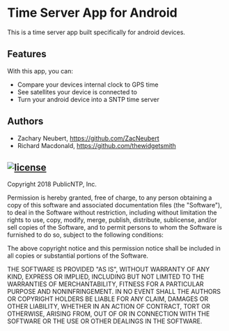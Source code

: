 # Time Server App for Android
This is a time server app built specifically for android devices. 

## Features
With this app, you can:
- Compare your devices internal clock to GPS time
- See satellites your device is connected to
- Turn your android device into a SNTP time server

## Authors
- Zachary Neubert, https://github.com/ZacNeubert
- Richard Macdonald, https://github.com/thewidgetsmith

## [![license](https://img.shields.io/github/license/mashape/apistatus.svg)]()
Copyright 2018 PublicNTP, Inc.

Permission is hereby granted, free of charge, to any person obtaining a copy of this software and associated documentation files (the "Software"), to deal in the Software without restriction, including without limitation the rights to use, copy, modify, merge, publish, distribute, sublicense, and/or sell copies of the Software, and to permit persons to whom the Software is furnished to do so, subject to the following conditions:

The above copyright notice and this permission notice shall be included in all copies or substantial portions of the Software.

THE SOFTWARE IS PROVIDED "AS IS", WITHOUT WARRANTY OF ANY KIND, EXPRESS OR IMPLIED, INCLUDING BUT NOT LIMITED TO THE WARRANTIES OF MERCHANTABILITY, FITNESS FOR A PARTICULAR PURPOSE AND NONINFRINGEMENT. IN NO EVENT SHALL THE AUTHORS OR COPYRIGHT HOLDERS BE LIABLE FOR ANY CLAIM, DAMAGES OR OTHER LIABILITY, WHETHER IN AN ACTION OF CONTRACT, TORT OR OTHERWISE, ARISING FROM, OUT OF OR IN CONNECTION WITH THE SOFTWARE OR THE USE OR OTHER DEALINGS IN THE SOFTWARE.
